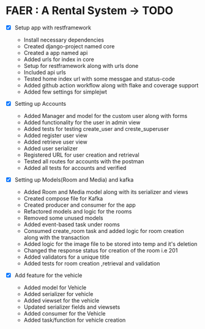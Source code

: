 # FAER : A Rental System -> TODO

- [x] Setup app with restframework

  - Install necessary dependencies
  - Created django-project named core
  - Created a app named api
  - Added urls for index in core
  - Setup for restframework along with urls done
  - Included api urls
  - Tested home index url with some messgae and status-code
  - Added github action workflow along with flake and coverage support
  - Added few settings for simplejwt

- [x] Setting up Accounts

  - Added Manager and model for the custom user along with forms
  - Added functionality for the user in admin view
  - Added tests for testing create_user and creste_superuser
  - Added register user view
  - Added retrieve user view
  - Added user serializer
  - Registered URL for user creation and retrieval
  - Tested all routes for accounts with the postman
  - Added all tests for accounts and verified

- [x] Setting up Models(Room and Media) and kafka

  - Added Room and Media model along with its serializer and views
  - Created compose file for Kafka
  - Created producer and consumer for the app
  - Refactored models and logic for the rooms
  - Removed some unused models
  - Added event-based task under rooms
  - Consumed create_room task and added logic for room creation along with the transaction
  - Added logic for the image file to be stored into temp and it's deletion
  - Changed the response status for creation of the room i.e 201
  - Added validators for a unique title
  - Added tests for room creation ,retrieval and validation

- [x] Add feature for the vehicle
  - Added model for Vehicle
  - Added serializer for vehicle
  - Added viewset for the vehicle
  - Updated serializer fields and viewsets
  - Added consumer for the Vehicle
  - Added task/function for vehicle creation
